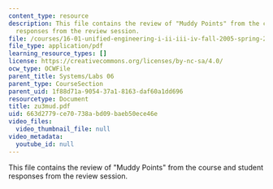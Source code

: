 ```yaml
---
content_type: resource
description: This file contains the review of "Muddy Points" from the course and student
  responses from the review session.
file: /courses/16-01-unified-engineering-i-ii-iii-iv-fall-2005-spring-2006/663d2779ce70738abd09baeb50ece46e_zu3mud.pdf
file_type: application/pdf
learning_resource_types: []
license: https://creativecommons.org/licenses/by-nc-sa/4.0/
ocw_type: OCWFile
parent_title: Systems/Labs 06
parent_type: CourseSection
parent_uid: 1f88d71a-9054-37a1-8163-daf60a1dd696
resourcetype: Document
title: zu3mud.pdf
uid: 663d2779-ce70-738a-bd09-baeb50ece46e
video_files:
  video_thumbnail_file: null
video_metadata:
  youtube_id: null
---
```

This file contains the review of "Muddy Points" from the course and student responses from the review session.
